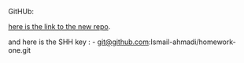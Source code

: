 GitHUb: 

[here is the link to the new repo](https://github.com/Ismail-ahmadi/homework-one).

and here is the SHH key : - git@github.com:Ismail-ahmadi/homework-one.git

